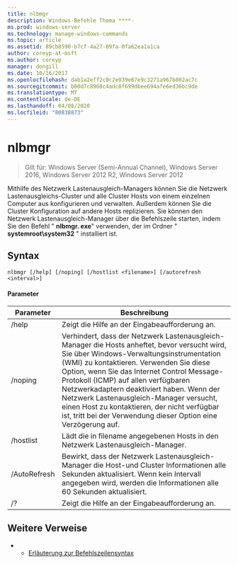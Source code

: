 ```yaml
---
title: nlbmgr
description: Windows-Befehle Thema ****-
ms.prod: windows-server
ms.technology: manage-windows-commands
ms.topic: article
ms.assetid: 89cb8590-b7cf-4a27-89fa-0fa62ea1a1ca
author: coreyp-at-msft
ms.author: coreyp
manager: dongill
ms.date: 10/16/2017
ms.openlocfilehash: dab1a2eff2c0c2e039e67e9c3271a967b802ac7c
ms.sourcegitcommit: b00d7c8968c4adc8f699dbee694afe6ed36bc9de
ms.translationtype: MT
ms.contentlocale: de-DE
ms.lasthandoff: 04/08/2020
ms.locfileid: "80838873"
---
```

# <a name="nlbmgr"></a>nlbmgr

>Gilt für: Windows Server (Semi-Annual Channel), Windows Server 2016, Windows Server 2012 R2, Windows Server 2012

Mithilfe des Netzwerk Lastenausgleich-Managers können Sie die Netzwerk Lastenausgleichs-Cluster und alle Cluster Hosts von einem einzelnen Computer aus konfigurieren und verwalten. Außerdem können Sie die Cluster Konfiguration auf andere Hosts replizieren. Sie können den Netzwerk Lastenausgleich-Manager über die Befehlszeile starten, indem Sie den Befehl " **nlbmgr. exe**" verwenden, der im Ordner " **systemroot\system32** " installiert ist.
## <a name="syntax"></a>Syntax
```
nlbmgr [/help] [/noping] [/hostlist <filename>] [/autorefresh <interval>]
```
#### <a name="parameters"></a>Parameter

|        Parameter        |                                                                                                                                                                                                Beschreibung                                                                                                                                                                                                |
|-------------------------|-----------------------------------------------------------------------------------------------------------------------------------------------------------------------------------------------------------------------------------------------------------------------------------------------------------------------------------------------------------------------------------------------------------|
|          /help          |                                                                                                                                                                                   Zeigt die Hilfe an der Eingabeaufforderung an.                                                                                                                                                                                    |
|         /noping         | Verhindert, dass der Netzwerk Lastenausgleich-Manager die Hosts anheftet, bevor versucht wird, Sie über Windows-Verwaltungsinstrumentation (WMI) zu kontaktieren. Verwenden Sie diese Option, wenn Sie das Internet Control Message-Protokoll (ICMP) auf allen verfügbaren Netzwerkadaptern deaktiviert haben. Wenn der Netzwerk Lastenausgleich-Manager versucht, einen Host zu kontaktieren, der nicht verfügbar ist, tritt bei der Verwendung dieser Option eine Verzögerung auf. |
|  /hostlist <filename>   |                                                                                                                                                                Lädt die in filename angegebenen Hosts in den Netzwerk Lastenausgleich-Manager.                                                                                                                                                                 |
| /AutoRefresh <interval> |                                                                                                          Bewirkt, dass der Netzwerk Lastenausgleich-Manager die Host-und Cluster Informationen alle <interval> Sekunden aktualisiert. Wenn kein Intervall angegeben wird, werden die Informationen alle 60 Sekunden aktualisiert.                                                                                                          |
|           /?            |                                                                                                                                                                                   Zeigt die Hilfe an der Eingabeaufforderung an.                                                                                                                                                                                    |

## <a name="additional-references"></a>Weitere Verweise
-   - [Erläuterung zur Befehlszeilensyntax](command-line-syntax-key.md)

